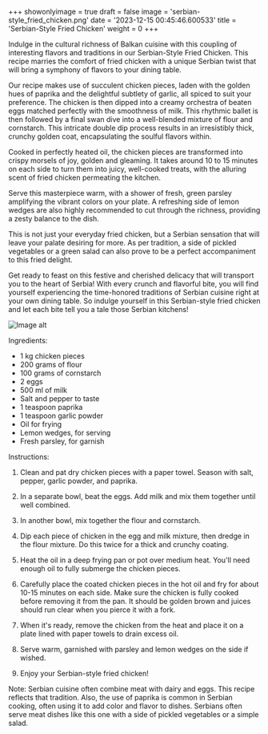 +++ 
showonlyimage = true 
draft = false 
image = 'serbian-style_fried_chicken.png'
date = '2023-12-15 00:45:46.600533' 
title = 'Serbian-Style Fried Chicken' 
weight = 0
+++ 
 
Indulge in the cultural richness of Balkan cuisine with this coupling of interesting flavors and traditions in our Serbian-Style Fried Chicken. This recipe marries the comfort of fried chicken with a unique Serbian twist that will bring a symphony of flavors to your dining table.

Our recipe makes use of succulent chicken pieces, laden with the golden hues of paprika and the delightful subtlety of garlic, all spiced to suit your preference. The chicken is then dipped into a creamy orchestra of beaten eggs matched perfectly with the smoothness of milk. This rhythmic ballet is then followed by a final swan dive into a well-blended mixture of flour and cornstarch. This intricate double dip process results in an irresistibly thick, crunchy golden coat, encapsulating the soulful flavors within.

Cooked in perfectly heated oil, the chicken pieces are transformed into crispy morsels of joy, golden and gleaming. It takes around 10 to 15 minutes on each side to turn them into juicy, well-cooked treats, with the alluring scent of fried chicken permeating the kitchen.

Serve this masterpiece warm, with a shower of fresh, green parsley amplifying the vibrant colors on your plate. A refreshing side of lemon wedges are also highly recommended to cut through the richness, providing a zesty balance to the dish.

This is not just your everyday fried chicken, but a Serbian sensation that will leave your palate desiring for more. As per tradition, a side of pickled vegetables or a green salad can also prove to be a perfect accompaniment to this fried delight.

Get ready to feast on this festive and cherished delicacy that will transport you to the heart of Serbia! With every crunch and flavorful bite, you will find yourself experiencing the time-honored traditions of Serbian cuisine right at your own dining table. So indulge yourself in this Serbian-style fried chicken and let each bite tell you a tale those Serbian kitchens! 

![Image alt](/serbian-style_fried_chicken.png '300px')

Ingredients: 

- 1 kg chicken pieces
- 200 grams of flour
- 100 grams of cornstarch
- 2 eggs 
- 500 ml of milk 
- Salt and pepper to taste
- 1 teaspoon paprika
- 1 teaspoon garlic powder
- Oil for frying 
- Lemon wedges, for serving 
- Fresh parsley, for garnish

Instructions:

1. Clean and pat dry chicken pieces with a paper towel. Season with salt, pepper, garlic powder, and paprika.

2. In a separate bowl, beat the eggs. Add milk and mix them together until well combined.

3. In another bowl, mix together the flour and cornstarch.

4. Dip each piece of chicken in the egg and milk mixture, then dredge in the flour mixture. Do this twice for a thick and crunchy coating.

5. Heat the oil in a deep frying pan or pot over medium heat. You'll need enough oil to fully submerge the chicken pieces.

6. Carefully place the coated chicken pieces in the hot oil and fry for about 10-15 minutes on each side. Make sure the chicken is fully cooked before removing it from the pan. It should be golden brown and juices should run clear when you pierce it with a fork.

7. When it's ready, remove the chicken from the heat and place it on a plate lined with paper towels to drain excess oil.

8. Serve warm, garnished with parsley and lemon wedges on the side if wished.

9. Enjoy your Serbian-style fried chicken!

Note: Serbian cuisine often combine meat with dairy and eggs. This recipe reflects that tradition. Also, the use of paprika is common in Serbian cooking, often using it to add color and flavor to dishes. Serbians often serve meat dishes like this one with a side of pickled vegetables or a simple salad.